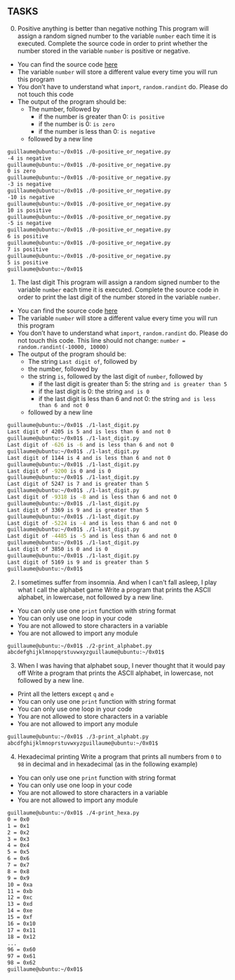 ## TASKS

0. Positive anything is better than negative nothing
This program will assign a random signed number to the variable ```number``` each time it is executed. Complete the source code in order to print whether the number stored in the variable ```number``` is positive or negative.
- You can find the source code [here](https://github.com/holbertonschool/0x01.py/blob/master/0-positive_or_negative_py)
- The variable ```number``` will store a different value every time you will run this program
- You don’t have to understand what ```import```, ```random.randint``` do. Please do not touch this code
- The output of the program should be:
	- The number, followed by
		- if the number is greater than 0: ```is positive```
		- if the number is 0: ```is zero```
		- if the number is less than 0: ```is negative```
	- followed by a new line

```sh
guillaume@ubuntu:~/0x01$ ./0-positive_or_negative.py 
-4 is negative
guillaume@ubuntu:~/0x01$ ./0-positive_or_negative.py 
0 is zero
guillaume@ubuntu:~/0x01$ ./0-positive_or_negative.py 
-3 is negative
guillaume@ubuntu:~/0x01$ ./0-positive_or_negative.py 
-10 is negative
guillaume@ubuntu:~/0x01$ ./0-positive_or_negative.py 
10 is positive
guillaume@ubuntu:~/0x01$ ./0-positive_or_negative.py 
-5 is negative
guillaume@ubuntu:~/0x01$ ./0-positive_or_negative.py 
6 is positive
guillaume@ubuntu:~/0x01$ ./0-positive_or_negative.py 
7 is positive
guillaume@ubuntu:~/0x01$ ./0-positive_or_negative.py 
5 is positive
guillaume@ubuntu:~/0x01$ 
```

1. The last digit
This program will assign a random signed number to the variable ```number``` each time it is executed. Complete the source code in order to print the last digit of the number stored in the variable ```number```.
- You can find the source code [here](https://github.com/holbertonschool/0x01.py/blob/master/1-last_digit_py)
- The variable ```number``` will store a different value every time you will run this program
- You don’t have to understand what ```import```, ```random.randint``` do. Please do not touch this code. This line should not change: ```number = random.randint(-10000, 10000)```
- The output of the program should be:
	- The string ```Last digit of```, followed by
	- the number, followed by
	- the string ```is```, followed by the last digit of ```number```, followed by
		- if the last digit is greater than 5: the string ```and is greater than 5```
		- if the last digit is 0: the string ```and is 0```
		- if the last digit is less than 6 and not 0: the string ```and is less than 6 and not 0```
	- followed by a new line

```sh
guillaume@ubuntu:~/0x01$ ./1-last_digit.py
Last digit of 4205 is 5 and is less than 6 and not 0
guillaume@ubuntu:~/0x01$ ./1-last_digit.py
Last digit of -626 is -6 and is less than 6 and not 0
guillaume@ubuntu:~/0x01$ ./1-last_digit.py
Last digit of 1144 is 4 and is less than 6 and not 0
guillaume@ubuntu:~/0x01$ ./1-last_digit.py
Last digit of -9200 is 0 and is 0
guillaume@ubuntu:~/0x01$ ./1-last_digit.py
Last digit of 5247 is 7 and is greater than 5
guillaume@ubuntu:~/0x01$ ./1-last_digit.py
Last digit of -9318 is -8 and is less than 6 and not 0
guillaume@ubuntu:~/0x01$ ./1-last_digit.py
Last digit of 3369 is 9 and is greater than 5
guillaume@ubuntu:~/0x01$ ./1-last_digit.py
Last digit of -5224 is -4 and is less than 6 and not 0
guillaume@ubuntu:~/0x01$ ./1-last_digit.py
Last digit of -4485 is -5 and is less than 6 and not 0
guillaume@ubuntu:~/0x01$ ./1-last_digit.py
Last digit of 3850 is 0 and is 0
guillaume@ubuntu:~/0x01$ ./1-last_digit.py
Last digit of 5169 is 9 and is greater than 5
guillaume@ubuntu:~/0x01$ 
```

2. I sometimes suffer from insomnia. And when I can't fall asleep, I play what I call the alphabet game
Write a program that prints the ASCII alphabet, in lowercase, not followed by a new line.
- You can only use one ```print``` function with string format
- You can only use one loop in your code
- You are not allowed to store characters in a variable
- You are not allowed to import any module

```sh
guillaume@ubuntu:~/0x01$ ./2-print_alphabet.py
abcdefghijklmnopqrstuvwxyzguillaume@ubuntu:~/0x01$
```

3. When I was having that alphabet soup, I never thought that it would pay off
Write a program that prints the ASCII alphabet, in lowercase, not followed by a new line.

- Print all the letters except ```q``` and ```e```
- You can only use one ```print``` function with string format
- You can only use one loop in your code
- You are not allowed to store characters in a variable
- You are not allowed to import any module

```sh
guillaume@ubuntu:~/0x01$ ./3-print_alphabt.py
abcdfghijklmnoprstuvwxyzguillaume@ubuntu:~/0x01$
```

4. Hexadecimal printing
Write a program that prints all numbers from ```0``` to ```98``` in decimal and in hexadecimal (as in the following example)
- You can only use one ```print``` function with string format
- You can only use one loop in your code
- You are not allowed to store characters in a variable
- You are not allowed to import any module

```sh
guillaume@ubuntu:~/0x01$ ./4-print_hexa.py
0 = 0x0
1 = 0x1
2 = 0x2
3 = 0x3
4 = 0x4
5 = 0x5
6 = 0x6
7 = 0x7
8 = 0x8
9 = 0x9
10 = 0xa
11 = 0xb
12 = 0xc
13 = 0xd
14 = 0xe
15 = 0xf
16 = 0x10
17 = 0x11
18 = 0x12
...
96 = 0x60
97 = 0x61
98 = 0x62
guillaume@ubuntu:~/0x01$
```
